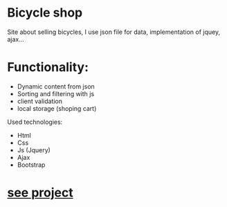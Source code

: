 # Bicycle shop
Site about selling bicycles, I use json file for data, implementation of jquey, ajax...

# Functionality:
  - Dynamic content from json
  - Sorting and filtering with js
  - client validation
  - local storage (shoping cart)

Used technologies:
  - Html
  - Css
  - Js (Jquery)
  - Ajax
  - Bootstrap
  
# [see project](bicycle-shop.epizy.com)
